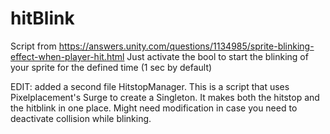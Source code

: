 # hitBlink
Script from https://answers.unity.com/questions/1134985/sprite-blinking-effect-when-player-hit.html
Just activate the bool to start the blinking of your sprite for the defined time (1 sec by default)

EDIT: added a second file HitstopManager. This is a script that uses Pixelplacement's Surge to create a Singleton. It makes both the hitstop and the hitblink in one place. Might need modification in case you need to deactivate collision while blinking.

